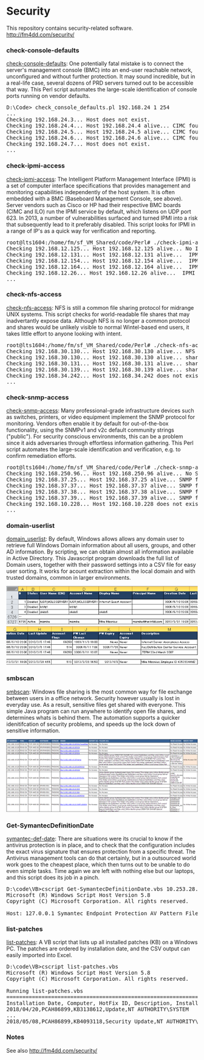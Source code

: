 # Security

This repository contains security-related software.
http://fm4dd.com/security/

### check-console-defaults

[check-console-defaults](check-console-defaults): One potentially fatal mistake is to connect the server's management console (BMC) into an end-user reachable network, unconfigured and without further protection. It may sound incredible, but in a real-life case, several dozens of PRD servers turned out to be accessible that way.  This Perl script automates the large-scale identification of console ports running on vendor defaults.

<pre>D:\Code> check_console_defaults.pl 192.168.24 1 254
...
Checking 192.168.24.3... Host does not exist.
Checking 192.168.24.4... Host 192.168.24.4 alive... CIMC found! ...Default Login success!
Checking 192.168.24.5... Host 192.168.24.5 alive... CIMC found! ...Default Login success!
Checking 192.168.24.6... Host 192.168.24.6 alive... CIMC found! ...Default Login failed.
Checking 192.168.24.7... Host does not exist.
...</pre>

### check-ipmi-access

[check-ipmi-access](check-ipmi-access): The Intelligent Platform Management Interface (IPMI) is a set of computer interface specifications that provides management and monitoring capabilities independently of the host system. It is often embedded with a BMC (Baseboard Management Console, see above). Server vendors such as Cisco or HP had their respective BMC boards (CIMC and ILO) run the IPMI service by default, which listens on UDP port 623. In 2013, a number of vulnerabilities surfaced and turned IPMI into a risk that subsequently lead to it preferably disabled. This script looks for IPMI in a range of IP's as a quick way for verification and reporting. 

<pre>root@lts1604:/home/fm/sf_VM_Shared/code/Perl# ./check-ipmi-access.pl -f testiplist
Checking 192.168.12.125... Host 192.168.12.125 alive... No IPMI access... Error issuing Get Channel Authentication Capabilities request
Checking 192.168.12.131... Host 192.168.12.131 alive...  IPMI found... sel-output: Version : 1.5 (v1.5, v2 compliant)
Checking 192.168.12.154... Host 192.168.12.154 alive...  IPMI found... sel-output: Version : 1.5 (v1.5, v2 compliant)
Checking 192.168.12.164... Host 192.168.12.164 alive...  IPMI found... sel-output: Version : 1.5 (v1.5, v2 compliant)
Checking 192.168.12.26... Host 192.168.12.26 alive...  IPMI found... RAKP 2 message indicates an error : unauthorized name
...</pre>

### check-nfs-access

[check-nfs-access](check-nfs-access): NFS is still a common file sharing protocol for midrange UNIX systems. This script checks for world-readable file shares that may inadvertantly expose data. Although NFS is no longer a common protocol and shares would be unlikely visible to normal Wintel-based end users, it takes little effort to anyone looking with intent.

<pre>root@lts1604:/home/fm/sf_VM_Shared/code/Perl# ./check-nfs-access.pl -f testiplist 
Checking 192.168.30.130... Host 192.168.30.130 alive... NFS access denied.
Checking 192.168.30.130... Host 192.168.30.130 alive... share: /export/images (everyone) share: /export/spot (everyone)
Checking 192.168.30.131... Host 192.168.30.131 alive... share: /export/images (everyone) share: /export/spot (everyone)
Checking 192.168.30.139... Host 192.168.30.139 alive... share: /export/images (everyone) share: /export/spot (everyone)
Checking 192.168.34.242... Host 192.168.34.242 does not exist.
...</pre>

### check-snmp-access

[check-snmp-access](check-snmp-access): Many professional-grade infrastructure devices such as switches, printers, or video equipment implement the SNMP protocol for monitoring. Vendors often enable it by default for out-of-the-box functionality, using the SNMPv1 and v2c default community strings ("public"). For security conscious environments, this can be a problem since it aids adversaries through effortless information gathering. This Perl script automates the large-scale identification and verification, e.g. to confirm remediation efforts.

<pre>root@lts1604:/home/fm/sf_VM_Shared/code/Perl# ./check-snmp-access.pl -f testiplist
Checking 192.168.250.96... Host 192.168.250.96 alive... No SNMP access.
Checking 192.168.37.25... Host 192.168.37.25 alive... SNMP found... Descr: Product: GW 4 FXO;SW Version: 6.00A.037.003
Checking 192.168.37.37... Host 192.168.37.37 alive... SNMP found... Descr: IBM OS/400 V7R1M0
Checking 192.168.37.38... Host 192.168.37.38 alive... SNMP found... Descr: IBM OS/400 V7R1M0
Checking 192.168.37.39... Host 192.168.37.39 alive... SNMP found... Descr: IBM OS/400 V7R1M0
Checking 192.168.10.228... Host 192.168.10.228 does not exist.
... </pre>

### domain-userlist

[domain_userlist](domain_userlist): By default, Windows allows allows any domain user to retrieve full Windows Domain information about all users, groups, and other AD information. By scripting, we can obtain almost all information available in Active Directory. This Javascript program downloads the full list of Domain users, together with their password settings into a CSV file for easy user sorting. It works for acount extraction within the local domain and with trusted domains, common in larger environments.

![](domain_userlist/images/domain-userlist-csvfile1.png)
![](domain_userlist/images/domain-userlist-csvfile2.png)

### smbscan

[smbscan](smbscan): Windows file sharing is the most common way for file exchange between users in a office network. Security however usually is lost in everyday use. As a result, sensitive files get shared with everyone. This simple Java program can run anywhere to identify open file shares, and determines whats is behind them. The automation supports a quicker idenitifcation of security problems, and speeds up the lock down of sensitive information.

![](smbscan/images/smbscan-example.png)

### Get-SymantecDefinitionDate

[symantec-def-date](symantec-def-date): There are situations were its crucial to know if the antivirus protection is in place, and to check that the configuration includes the exact virus signature that ensures protection from a specific threat. The Antivirus management tools can do that certainly, but in a outsourced world work goes to the cheapest place, which then turns out to be unable to do even simple tasks. Time again we are left with nothing else but our laptops, and this script does its job in a pinch.

<pre>D:\code\VB>cscript Get-SymantecDefinitionDate.vbs 10.253.28.102
Microsoft (R) Windows Script Host Version 5.8
Copyright (C) Microsoft Corporation. All rights reserved.

Host: 127.0.0.1 Symantec Endpoint Protection AV Pattern File Date: 2017-11-08 Revision: 6</pre>

### list-patches

[list-patches](list-patches): A VB script that lists up all installed patches (KB) on a Windows PC. The patches are ordered by installation date, and the CSV output can easily imported into Excel.

<pre>D:\code\VB>cscript list-patches.vbs
Microsoft (R) Windows Script Host Version 5.8
Copyright (C) Microsoft Corporation. All rights reserved.

Running list-patches.vbs
===================================================================
Installation Date, Computer, HotFix ID, Description, Installed By:
2018/04/20,PCAH86899,KB3138612,Update,NT AUTHORITY\SYSTEM
...
2018/05/08,PCAH86899,KB4093118,Security Update,NT AUTHORITY\SYSTEM</pre>

### Notes

See also http://fm4dd.com/security/
